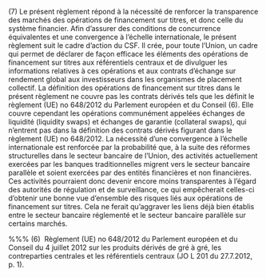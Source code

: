 (7) Le présent règlement répond à la nécessité de renforcer la transparence des marchés des opérations de financement sur titres, et donc celle du système financier. Afin d’assurer des conditions de concurrence équivalentes et une convergence à l’échelle internationale, le présent règlement suit le cadre d’action du CSF. Il crée, pour toute l’Union, un cadre qui permet de déclarer de façon efficace les éléments des opérations de financement sur titres aux référentiels centraux et de divulguer les informations relatives à ces opérations et aux contrats d’échange sur rendement global aux investisseurs dans les organismes de placement collectif. La définition des opérations de financement sur titres dans le présent règlement ne couvre pas les contrats dérivés tels que les définit le règlement (UE) no 648/2012 du Parlement européen et du Conseil (6). Elle couvre cependant les opérations communément appelées échanges de liquidité (liquidity swaps) et échanges de garantie (collateral swaps), qui n’entrent pas dans la définition des contrats dérivés figurant dans le règlement (UE) no 648/2012. La nécessité d’une convergence à l’échelle internationale est renforcée par la probabilité que, à la suite des réformes structurelles dans le secteur bancaire de l’Union, des activités actuellement exercées par les banques traditionnelles migrent vers le secteur bancaire parallèle et soient exercées par des entités financières et non financières. Ces activités pourraient donc devenir encore moins transparentes à l’égard des autorités de régulation et de surveillance, ce qui empêcherait celles-ci d’obtenir une bonne vue d’ensemble des risques liés aux opérations de financement sur titres. Cela ne ferait qu’aggraver les liens déjà bien établis entre le secteur bancaire réglementé et le secteur bancaire parallèle sur certains marchés.

%%% (6)  Règlement (UE) no 648/2012 du Parlement européen et du Conseil du 4 juillet 2012 sur les produits dérivés de gré à gré, les contreparties centrales et les référentiels centraux (JO L 201 du 27.7.2012, p. 1).